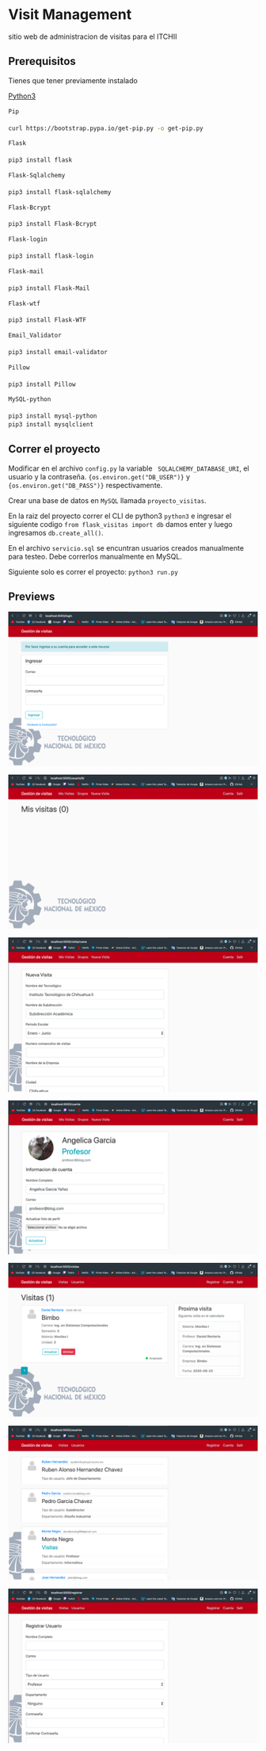 # Visit Management

sitio web de administracion de visitas para el ITCHII

## Prerequisitos

Tienes que tener previamente instalado

[Python3](www.python.org)

```bash
Pip

curl https://bootstrap.pypa.io/get-pip.py -o get-pip.py
```

```bash
Flask 

pip3 install flask
```

```bash
Flask-Sqlalchemy

pip3 install flask-sqlalchemy
```

```bash
Flask-Bcrypt 

pip3 install Flask-Bcrypt
```

```bash
Flask-login

pip3 install flask-login
```

```bash
Flask-mail

pip3 install Flask-Mail
```

```bash
Flask-wtf

pip3 install Flask-WTF
```

```bash
Email_Validator

pip3 install email-validator
```

```bash
Pillow

pip3 install Pillow
```

```bash
MySQL-python

pip3 install mysql-python
pip3 install mysqlclient
```

## Correr el proyecto
Modificar en el archivo `config.py` la variable ` SQLALCHEMY_DATABASE_URI`, el usuario y la contraseña.
`{os.environ.get("DB_USER")}` y `{os.environ.get("DB_PASS")}` respectivamente.

Crear una base de datos en `MySQL` llamada `proyecto_visitas`. 

En la raiz del proyecto correr el CLI de python3 `python3` e ingresar el siguiente codigo
`from flask_visitas import db` damos enter y luego ingresamos `db.create_all()`.

En el archivo `servicio.sql` se encuntran usuarios creados manualmente para testeo. Debe correrlos
manualmente en MySQL.

Siguiente solo es correr el proyecto: `python3 run.py`

## Previews
![alt text](https://github.com/DavidBanda/Flask-ITCHII/blob/master/prevs/pw-1.png)

![alt text](https://github.com/DavidBanda/Flask-ITCHII/blob/master/prevs/pw-2.png)

![alt text](https://github.com/DavidBanda/Flask-ITCHII/blob/master/prevs/pw-3.png)

![alt text](https://github.com/DavidBanda/Flask-ITCHII/blob/master/prevs/pw-4.png)

![alt text](https://github.com/DavidBanda/Flask-ITCHII/blob/master/prevs/pw-5.png)

![alt text](https://github.com/DavidBanda/Flask-ITCHII/blob/master/prevs/pw-6.png)

![alt text](https://github.com/DavidBanda/Flask-ITCHII/blob/master/prevs/pw-7.png)
